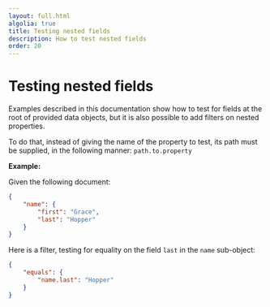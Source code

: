 ```yaml
---
layout: full.html
algolia: true
title: Testing nested fields
description: How to test nested fields
order: 20
---
```


# Testing nested fields

Examples described in this documentation show how to test for fields at the root of provided data objects, but it is also possible to add filters on nested properties.

To do that, instead of giving the name of the property to test, its path must be supplied, in the following manner: `path.to.property`

**Example:**

Given the following document:

```json
{
    "name": {
        "first": "Grace",
        "last": "Hopper"
    }
}
```

Here is a filter, testing for equality on the field `last` in the `name` sub-object:

```json
{
    "equals": {
        "name.last": "Hopper"
    }
}
```
